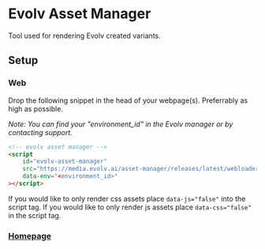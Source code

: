 # Evolv Asset Manager

Tool used for rendering Evolv created variants.

## Setup 

### Web

Drop the following snippet in the head of your webpage(s). Preferrably as high as possible. 

*Note: You can find your "environment_id" in the Evolv manager or by contacting support.*

```html
<!-- evolv asset manager -->
<script
    id="evolv-asset-manager"
    src="https://media.evolv.ai/asset-manager/releases/latest/webloader.min.js"
    data-env="<environment_id>"
></script>
```

If you would like to only render css assets place `data-js="false"` into the script tag. If you would like to only render js assets place `data-css="false"` in the script tag.

### [Homepage](https://www.evolv.ai)
